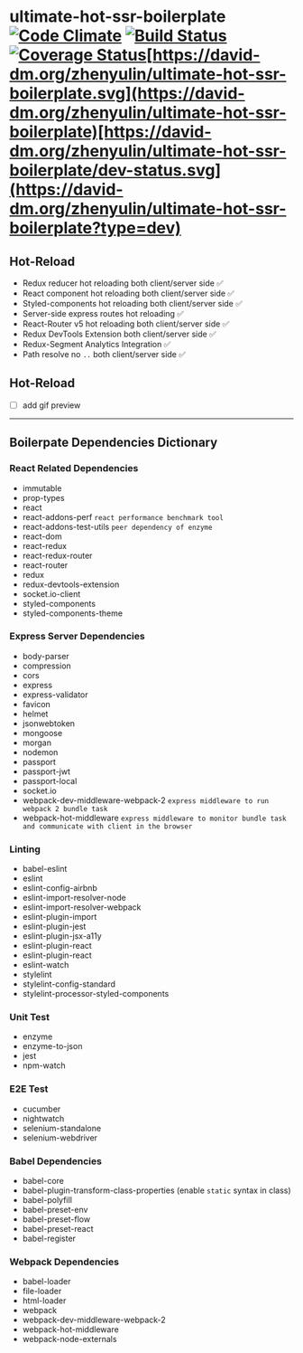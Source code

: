 # ultimate-hot-ssr-boilerplate [![Code Climate](https://codeclimate.com/github/zhenyulin/ultimate-hot-ssr-boilerplate/badges/gpa.svg)](https://codeclimate.com/github/zhenyulin/ultimate-hot-ssr-boilerplate) [![Build Status](https://travis-ci.org/zhenyulin/ultimate-hot-ssr-boilerplate.svg?branch=master)](https://travis-ci.org/zhenyulin/ultimate-hot-ssr-boilerplate) [![Coverage Status](https://coveralls.io/repos/github/zhenyulin/ultimate-hot-ssr-boilerplate/badge.svg?branch=master)](https://coveralls.io/github/zhenyulin/ultimate-hot-ssr-boilerplate?branch=master)[https://david-dm.org/zhenyulin/ultimate-hot-ssr-boilerplate.svg](https://david-dm.org/zhenyulin/ultimate-hot-ssr-boilerplate)[https://david-dm.org/zhenyulin/ultimate-hot-ssr-boilerplate/dev-status.svg](https://david-dm.org/zhenyulin/ultimate-hot-ssr-boilerplate?type=dev)

## Hot-Reload
  * Redux reducer hot reloading both client/server side ✅
  * React component hot reloading both client/server side ✅
  * Styled-components hot reloading both client/server side ✅
  * Server-side express routes hot reloading ✅
  * React-Router v5 hot reloading both client/server side ✅
  * Redux DevTools Extension both client/server side ✅
  * Redux-Segment Analytics Integration ✅
  * Path resolve no `..` both client/server side ✅

## Hot-Reload
- [ ] add gif preview

---


## Boilerpate Dependencies Dictionary


### React Related Dependencies
 * immutable
 * prop-types
 * react
 * react-addons-perf `react performance benchmark tool`
 * react-addons-test-utils `peer dependency of enzyme`
 * react-dom
 * react-redux
 * react-redux-router
 * react-router
 * redux
 * redux-devtools-extension
 * socket.io-client
 * styled-components
 * styled-components-theme

### Express Server Dependencies
 * body-parser
 * compression
 * cors
 * express
 * express-validator
 * favicon
 * helmet
 * jsonwebtoken
 * mongoose
 * morgan
 * nodemon
 * passport
 * passport-jwt
 * passport-local
 * socket.io
 * webpack-dev-middleware-webpack-2 `express middleware to run webpack 2 bundle task`
 * webpack-hot-middleware `express middleware to monitor bundle task and communicate with client in the browser`

### Linting
 * babel-eslint
 * eslint
 * eslint-config-airbnb
 * eslint-import-resolver-node
 * eslint-import-resolver-webpack
 * eslint-plugin-import
 * eslint-plugin-jest
 * eslint-plugin-jsx-a11y
 * eslint-plugin-react
 * eslint-plugin-react
 * eslint-watch
 * stylelint
 * stylelint-config-standard
 * stylelint-processor-styled-components

### Unit Test
 * enzyme
 * enzyme-to-json
 * jest
 * npm-watch

### E2E Test
 * cucumber
 * nightwatch
 * selenium-standalone
 * selenium-webdriver

### Babel Dependencies
 * babel-core
 * babel-plugin-transform-class-properties (enable `static` syntax in class)
 * babel-polyfill
 * babel-preset-env
 * babel-preset-flow
 * babel-preset-react
 * babel-register


### Webpack Dependencies
 * babel-loader
 * file-loader
 * html-loader
 * webpack
 * webpack-dev-middleware-webpack-2
 * webpack-hot-middleware
 * webpack-node-externals

